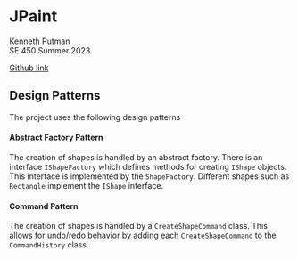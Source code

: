 # JPaint
Kenneth Putman <br>
SE 450 Summer 2023

[Github link](https://github.com/kennyputman/JPaint)

## Design Patterns
The project uses the following design patterns

#### Abstract Factory Pattern
The creation of shapes is handled by an abstract factory. 
There is an interface `IShapeFactory` which defines methods for creating `IShape` objects.
This interface is implemented by the `ShapeFactory`. Different shapes such as `Rectangle`
implement the `IShape` interface. 

#### Command Pattern
The creation of shapes is handled by a `CreateShapeCommand` class. This allows for undo/redo
behavior by adding each `CreateShapeCommand` to the `CommandHistory` class. 


